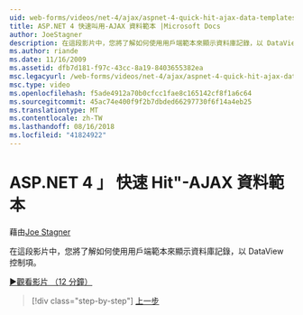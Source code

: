 ```yaml
---
uid: web-forms/videos/net-4/ajax/aspnet-4-quick-hit-ajax-data-templates
title: ASP.NET 4 快速叫用-AJAX 資料範本 |Microsoft Docs
author: JoeStagner
description: 在這段影片中，您將了解如何使用用戶端範本來顯示資料庫記錄，以 DataView 控制項。
ms.author: riande
ms.date: 11/16/2009
ms.assetid: dfb7d181-f97c-43cc-8a19-8403655382ea
msc.legacyurl: /web-forms/videos/net-4/ajax/aspnet-4-quick-hit-ajax-data-templates
msc.type: video
ms.openlocfilehash: f5ade4912a70b0cfcc1fae8c165142cf8f1a6c64
ms.sourcegitcommit: 45ac74e400f9f2b7dbded66297730f6f14a4eb25
ms.translationtype: MT
ms.contentlocale: zh-TW
ms.lasthandoff: 08/16/2018
ms.locfileid: "41824922"
---
```

<a name="aspnet-4-quick-hit---ajax-data-templates"></a>ASP.NET 4 」 快速 Hit"-AJAX 資料範本
====================
藉由[Joe Stagner](https://github.com/JoeStagner)

在這段影片中，您將了解如何使用用戶端範本來顯示資料庫記錄，以 DataView 控制項。 

[&#9654;觀看影片 （12 分鐘）](https://channel9.msdn.com/Blogs/ASP-NET-Site-Videos/aspnet-4-quick-hit-ajax-data-templates)

> [!div class="step-by-step"]
> [上一步](aspnet-4-quick-hit-jquery-syntax-for-microsoft-ajax.md)
